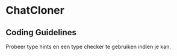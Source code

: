 # ChatCloner

## Coding Guidelines
Probeer type hints en een type checker te gebruiken indien je kan.